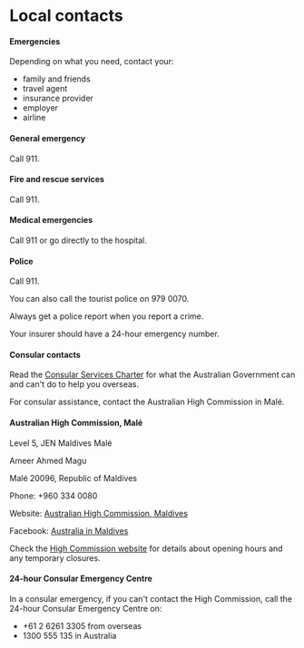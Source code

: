 # Local contacts

#### Emergencies

Depending on what you need, contact your:

* family and friends
* travel agent
* insurance provider
* employer
* airline

#### General emergency

Call 911.

#### Fire and rescue services

Call 911.

#### Medical emergencies

Call 911 or go directly to the hospital.

#### Police

Call 911.

You can also call the tourist police on 979 0070.

Always get a police report when you report a crime.

Your insurer should have a 24-hour emergency number.

#### Consular contacts

Read the [Consular Services Charter](https://www.smartraveller.gov.au/consular-services/consular-services-charter) for what the Australian Government can and can't do to help you overseas.

For consular assistance, contact the Australian High Commission in Malé.

#### Australian High Commission, Malé

Level 5, JEN Maldives Malé

Ameer Ahmed Magu

Malé 20096, Republic of Maldives

Phone: +960 334 0080

Website: [Australian High Commission, Maldives](https://maldives.highcommission.gov.au/)

Facebook: [Australia in Maldives](https://www.facebook.com/AusHCMV)

Check the [High Commission website](https://maldives.highcommission.gov.au/) for details about opening hours and any temporary closures.

#### 24-hour Consular Emergency Centre

In a consular emergency, if you can't contact the High Commission, call the 24-hour Consular Emergency Centre on:

* +61 2 6261 3305 from overseas
* 1300 555 135 in Australia